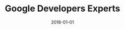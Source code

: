 ---
layout: site
title: "Google Developers Experts"
date: 2018-01-01
categories: [google]
version: 0.0.0
major: 0
minor: 0
patch: 0
slug: google-developers-experts
link: https://www.gdeapp.com/
submitter: lpolepeddi
permalink: /sites/:slug
---